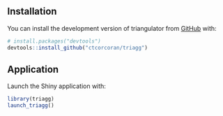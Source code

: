 ## Installation

You can install the development version of triangulator from [GitHub](https://github.com/) with:

``` r
# install.packages("devtools")
devtools::install_github("ctcorcoran/triagg")
```

## Application

Launch the Shiny application with:

``` r
library(triagg)
launch_triagg()
```
